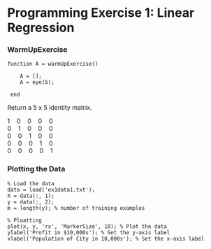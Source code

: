# Programming Exercise 1: Linear Regression

### WarmUpExercise
    function A = warmUpExercise()
    
        A = [];
        A = eye(5);
     
     end

Return a 5 x 5 identity matrix.

1   &nbsp;&nbsp;&nbsp;0   &nbsp;&nbsp;&nbsp;0   &nbsp;&nbsp;&nbsp;0   &nbsp;&nbsp;&nbsp;0  
0   &nbsp;&nbsp;&nbsp;1   &nbsp;&nbsp;&nbsp;0   &nbsp;&nbsp;&nbsp;0   &nbsp;&nbsp;&nbsp;0  
0   &nbsp;&nbsp;&nbsp;0   &nbsp;&nbsp;&nbsp;1   &nbsp;&nbsp;&nbsp;0   &nbsp;&nbsp;&nbsp;0  
0   &nbsp;&nbsp;&nbsp;0   &nbsp;&nbsp;&nbsp;0   &nbsp;&nbsp;&nbsp;1   &nbsp;&nbsp;&nbsp;0  
0   &nbsp;&nbsp;&nbsp;0   &nbsp;&nbsp;&nbsp;0   &nbsp;&nbsp;&nbsp;0   &nbsp;&nbsp;&nbsp;1  


### Plotting the Data

    % Load the data
    data = load('ex1data1.txt');
    X = data(:, 1); 
    y = data(:, 2);
    m = length(y); % number of training examples

    % Ploatting
    plot(x, y, 'rx', 'MarkerSize', 10); % Plot the data
    ylabel('Profit in $10,000s'); % Set the y-axis label
    xlabel('Population of City in 10,000s'); % Set the x-axis label
    

    

